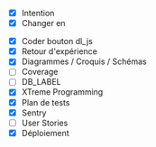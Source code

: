 - [x] Intention
- [x] Changer <a> en <form>
- [x] Coder bouton dl_js
- [x] Retour d'expérience
- [x] Diagrammes / Croquis / Schémas
- [ ] Coverage
- [ ] DB_LABEL
- [x] XTreme Programming
- [x] Plan de tests
- [x] Sentry
- [ ] User Stories
- [x] Déploiement
